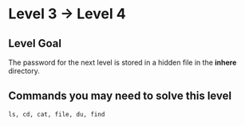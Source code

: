 # Level 3 -> Level 4

## Level Goal

The password for the next level is stored in a hidden file in the **inhere** directory.

## Commands you may need to solve this level

`ls, cd, cat, file, du, find`
